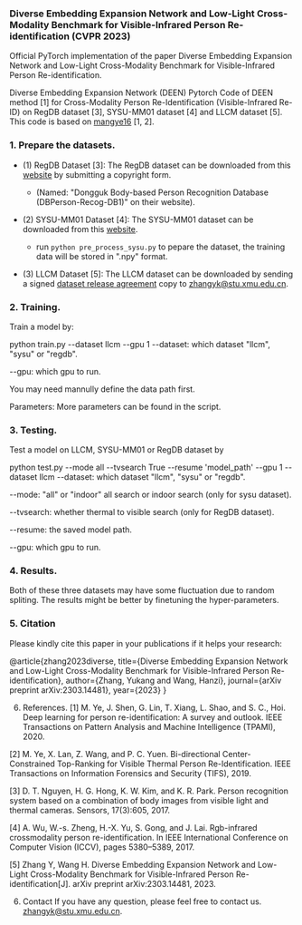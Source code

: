 ### Diverse Embedding Expansion Network and Low-Light Cross-Modality Benchmark for Visible-Infrared Person Re-identification (CVPR 2023)

Official PyTorch implementation of the paper Diverse Embedding Expansion Network and Low-Light Cross-Modality Benchmark for Visible-Infrared Person Re-identification. 

Diverse Embedding Expansion Network (DEEN)
Pytorch Code of DEEN method [1] for Cross-Modality Person Re-Identification (Visible-Infrared Re-ID) on RegDB dataset [3], SYSU-MM01 dataset [4] and LLCM dataset [5]. This code is based on [mangye16](https://github.com/mangye16/Cross-Modal-Re-ID-baseline) [1, 2].


### 1. Prepare the datasets.

- (1) RegDB Dataset [3]: The RegDB dataset can be downloaded from this [website](http://dm.dongguk.edu/link.html) by submitting a copyright form.

    - (Named: "Dongguk Body-based Person Recognition Database (DBPerson-Recog-DB1)" on their website). 
  
- (2) SYSU-MM01 Dataset [4]: The SYSU-MM01 dataset can be downloaded from this [website](http://isee.sysu.edu.cn/project/RGBIRReID.htm).

   - run `python pre_process_sysu.py` to pepare the dataset, the training data will be stored in ".npy" format.
 
- (3) LLCM Dataset [5]: The LLCM dataset can be downloaded by sending a signed [dataset release agreement](https://github.com/ZYK100/LLCM/blob/main/Agreement/LLCM%20DATASET%20RELEASE%20AGREEMENT.pdf) copy to zhangyk@stu.xmu.edu.cn. 


### 2. Training.
Train a model by:

python train.py --dataset llcm --gpu 1
--dataset: which dataset "llcm", "sysu" or "regdb".

--gpu: which gpu to run.

You may need mannully define the data path first.

Parameters: More parameters can be found in the script.

### 3. Testing.
Test a model on LLCM, SYSU-MM01 or RegDB dataset by

python test.py --mode all --tvsearch True --resume 'model_path' --gpu 1 --dataset llcm
--dataset: which dataset "llcm", "sysu" or "regdb".

--mode: "all" or "indoor" all search or indoor search (only for sysu dataset).

--tvsearch: whether thermal to visible search (only for RegDB dataset).

--resume: the saved model path.

--gpu: which gpu to run.

### 4. Results.
Both of these three datasets may have some fluctuation due to random spliting. The results might be better by finetuning the hyper-parameters.


### 5. Citation
Please kindly cite this paper in your publications if it helps your research:

@article{zhang2023diverse,
  title={Diverse Embedding Expansion Network and Low-Light Cross-Modality Benchmark for Visible-Infrared Person Re-identification},
  author={Zhang, Yukang and Wang, Hanzi},
  journal={arXiv preprint arXiv:2303.14481},
  year={2023}
}

6. References.
[1] M. Ye, J. Shen, G. Lin, T. Xiang, L. Shao, and S. C., Hoi. Deep learning for person re-identification: A survey and outlook. IEEE Transactions on Pattern Analysis and Machine Intelligence (TPAMI), 2020.

[2] M. Ye, X. Lan, Z. Wang, and P. C. Yuen. Bi-directional Center-Constrained Top-Ranking for Visible Thermal Person Re-Identification. IEEE Transactions on Information Forensics and Security (TIFS), 2019.

[3] D. T. Nguyen, H. G. Hong, K. W. Kim, and K. R. Park. Person recognition system based on a combination of body images from visible light and thermal cameras. Sensors, 17(3):605, 2017.

[4] A. Wu, W.-s. Zheng, H.-X. Yu, S. Gong, and J. Lai. Rgb-infrared crossmodality person re-identification. In IEEE International Conference on Computer Vision (ICCV), pages 5380–5389, 2017.

[5] Zhang Y, Wang H. Diverse Embedding Expansion Network and Low-Light Cross-Modality Benchmark for Visible-Infrared Person Re-identification[J]. arXiv preprint arXiv:2303.14481, 2023.

6. Contact
If you have any question, please feel free to contact us. zhangyk@stu.xmu.edu.cn.
